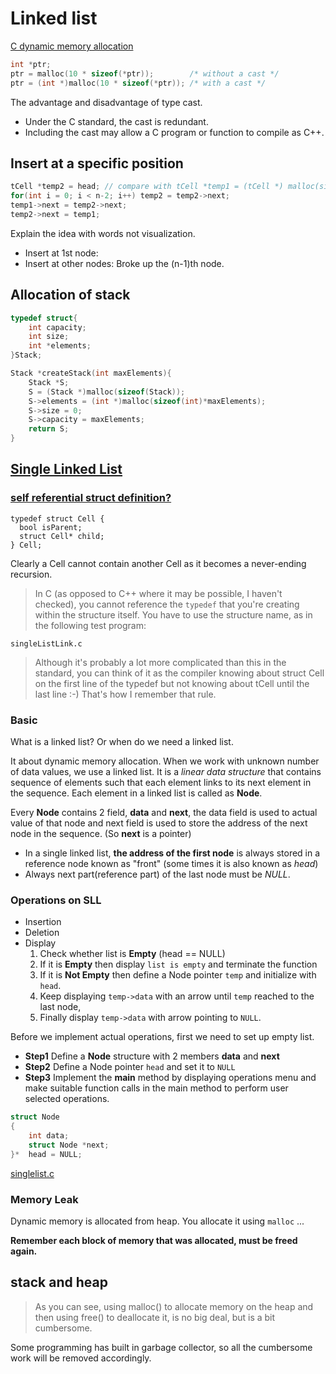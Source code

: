 # Linked list 

[C dynamic memory allocation](https://en.wikipedia.org/wiki/C_dynamic_memory_allocation)

```c
int *ptr;
ptr = malloc(10 * sizeof(*ptr));		/* without a cast */
ptr = (int *)malloc(10 * sizeof(*ptr));	/* with a cast */
```

The advantage and disadvantage of type cast.

* Under the C standard, the cast is redundant.
* Including the cast may allow a C program or function to compile as C++.

## Insert at a specific position
```c
tCell *temp2 = head; // compare with tCell *temp1 = (tCell *) malloc(sizeof(tCell));
for(int i = 0; i < n-2; i++) temp2 = temp2->next;
temp1->next = temp2->next;
temp2->next = temp1;
```
Explain the idea with words not visualization.

* Insert at 1st node:
* Insert at other nodes:
    Broke up the (n-1)th node.

## Allocation of stack
```c
typedef struct{
    int capacity;
    int size;
    int *elements;
}Stack;

Stack *createStack(int maxElements){
    Stack *S;
    S = (Stack *)malloc(sizeof(Stack));
    S->elements = (int *)malloc(sizeof(int)*maxElements);
    S->size = 0;
    S->capacity = maxElements;
    return S;
}
```

## [Single Linked List](http://btechsmartclass.com/DS/U1_T10.html)

### [self referential struct definition?](https://stackoverflow.com/a/588631)

```
typedef struct Cell {
  bool isParent;
  struct Cell* child;
} Cell;
```
Clearly a Cell cannot contain another Cell as it becomes a never-ending recursion.

> In C (as opposed to C++ where it may be possible, I haven't checked), you cannot reference the `typedef` that you're creating within the structure itself. You have to use the structure name, as in the following test program:

`singleListLink.c`


> Although it's probably a lot more complicated than this in the standard, you can think of it as the compiler knowing about struct Cell on the first line of the typedef but not knowing about tCell until the last line :-) That's how I remember that rule.


### Basic

What is a linked list? Or when do we need a linked list.

It about dynamic memory allocation. When we work with unknown number of data values, we use a linked list. It is a *linear data structure* that contains sequence of elements such that each element links to its next element in the sequence. Each element in a linked list is called as **Node**.

Every **Node** contains 2 field, **data** and **next**, the data field is used to actual value of that node and next field is used to store the address of the next node in the sequence. (So **next** is a pointer)

* In a single linked list, **the address of the first node** is always stored
in a reference node known as "front" (some times it is also known as *head*)
* Always next part(reference part) of the last node must be *NULL*.

### Operations on SLL

* Insertion
* Deletion
* Display
  1. Check whether list is **Empty** (head == NULL)
  2. If it is **Empty** then display `list is empty` and terminate the function
  3. If it is **Not Empty** then define a Node pointer `temp` and initialize with `head`.
  4. Keep displaying `temp->data` with an arrow until `temp` reached to the last node,
  5. Finally display `temp->data` with arrow pointing to `NULL`.

Before we implement actual operations, first we need to set up empty list.
* **Step1** Define a **Node** structure with 2 members **data** and **next**
* **Step2** Define a Node pointer `head` and set it to `NULL`
* **Step3** Implement the **main** method by displaying operations menu
and make suitable function calls in the main method to perform user selected
operations.
```C
struct Node
{
    int data;
    struct Node *next;
}*  head = NULL;
```

[singlelist.c](https://stackoverflow.com/a/588729/7583919)


### Memory Leak
Dynamic memory is allocated from heap. You allocate it using `malloc` ...

**Remember each block of memory that was allocated, must be freed again.**

## stack and heap
>As you can see, using malloc() to allocate memory on the heap and then using free() to deallocate it, is no big deal, but is a bit cumbersome.

Some programming has built in garbage collector, so all the cumbersome work will be removed accordingly.
